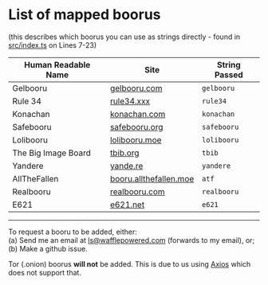 # List of mapped boorus

(this describes which boorus you can use as strings directly - found in [src/index.ts](src/index.ts#L7-L23) on Lines 7-23)

| Human Readable Name | Site                                                     | String Passed |
| ------------------- | -------------------------------------------------------- | ------------- |
| Gelbooru            | [gelbooru.com](https://gelbooru.com)                     | `gelbooru`    |
| Rule 34             | [rule34.xxx](https://rule34.xxx)                         | `rule34`      |
| Konachan            | [konachan.com](https://konachan.com)                     | `konachan`    |
| Safebooru           | [safebooru.org](https://safebooru.org)                   | `safebooru`   |
| Lolibooru           | [lolibooru.moe](https://lolibooru.moe)                   | `lolibooru`   |
| The Big Image Board | [tbib.org](https://tbib.org)                             | `tbib`        |
| Yandere             | [yande.re](https://yande.re)                             | `yandere`     |
| AllTheFallen        | [booru.allthefallen.moe](https://booru.allthefallen.moe) | `atf`         |
| Realbooru           | [realbooru.com](https://realbooru.com)                   | `realbooru`   |
| E621                | [e621.net](https://e621.net)                             | `e621`        |

---

To request a booru to be added, either:<br/>
(a) Send me an email at [ls@wafflepowered.com](mailto:ls@wafflepowered.com) (forwards to my email), or;<br/>
(b) Make a github issue.

Tor (.onion) boorus **will not** be added. This is due to us using [Axios](https://axios-http.com) which does not support that.
